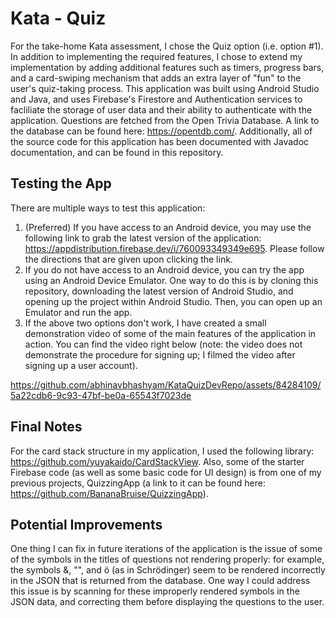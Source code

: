 # Kata - Quiz
For the take-home Kata assessment, I chose the Quiz option (i.e. option #1). In addition to implementing the required features, I chose to extend my implementation by adding additional features such as timers, progress bars, and a card-swiping mechanism that adds an extra layer of "fun"
to the user's quiz-taking process. This application was built using Android Studio and Java, and uses Firebase's Firestore and Authentication services to facliliate the storage of user data and their ability to authenticate with the application. Questions are fetched from the Open Trivia Database. A link to the database can be found here: https://opentdb.com/. Additionally, all of the source code for this application has been documented with Javadoc documentation, and can be found in this repository.

## Testing the App
There are multiple ways to test this application: 
  1. (Preferred) If you have access to an Android device, you may use the following link to grab the latest version of the application: https://appdistribution.firebase.dev/i/760093349349e695. Please follow the directions that are given upon clicking the link.
  2. If you do not have access to an Android device, you can try the app using an Android Device Emulator. One way to do this is by cloning this repository, downloading the latest version of Android Studio, and opening up the project within Android Studio. Then, you can open up an Emulator and run the app.
  3. If the above two options don't work, I have created a small demonstration video of some of the main features of the application in action. You can find the video right below (note: the video does not demonstrate the procedure for signing up; I filmed the video after signing up a user account).

https://github.com/abhinavbhashyam/KataQuizDevRepo/assets/84284109/5a22cdb6-9c93-47bf-be0a-65543f7023de

## Final Notes
For the card stack structure in my application, I used the following library: https://github.com/yuyakaido/CardStackView.
Also, some of the starter Firebase code (as well as some basic code for UI design) is from one of my previous projects, QuizzingApp (a link to it can be found here: https://github.com/BananaBruise/QuizzingApp).

## Potential Improvements
One thing I can fix in future iterations of the application is the issue of some of the symbols in the titles of questions not rendering properly: for example, the symbols &, "", and ö (as in Schrödinger) seem to be rendered incorrectly in the JSON that is returned from the database. One way I could address this issue is by scanning for these improperly rendered symbols in the JSON data, and correcting them before displaying the questions to the user.
